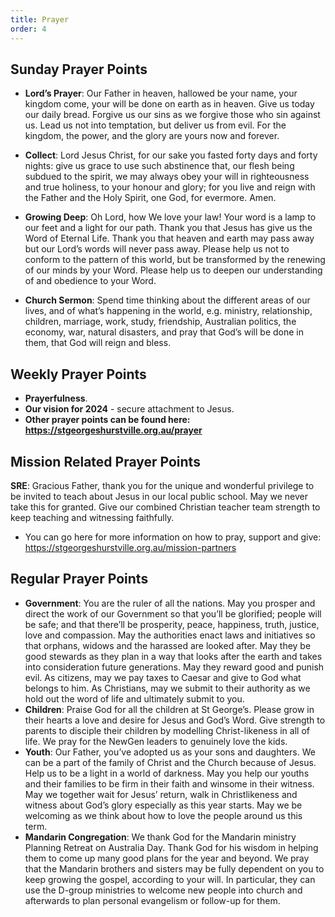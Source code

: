 ```yaml
---
title: Prayer
order: 4
---
```


## Sunday Prayer Points

- **Lord’s Prayer**: Our Father in heaven, hallowed be your name, your kingdom come, your will be done on earth as in heaven. Give us today our daily bread. Forgive us our sins as we forgive those who sin against us. Lead us not into temptation, but deliver us from evil. For the kingdom, the power, and the glory are yours now and forever.

- **Collect**: Lord Jesus Christ, for our sake you fasted forty days and forty nights: give us grace to use such abstinence that, our flesh being subdued to the spirit, we may always obey your will in righteousness and true holiness, to your honour and glory; for you live and reign with the Father and the Holy Spirit, one God, for evermore. Amen.

- **Growing Deep**: Oh Lord, how We love your law! Your word is a lamp to our feet and a light for our path. Thank you that Jesus has give us the Word of Eternal Life. Thank you that heaven and earth may pass away but our Lord’s words will never pass away. Please help us not to conform to the pattern of this world, but be transformed by the renewing of our minds by your Word. Please help us to deepen our understanding of and obedience to your Word. 

- **Church Sermon**: Spend time thinking about the different areas of our lives, and of what’s happening in the world, e.g. ministry, relationship, children, marriage, work, study, friendship, Australian politics, the economy, war, natural disasters, and pray that God’s will be done in them, that God will reign and bless.

## Weekly Prayer Points

- **Prayerfulness**. 
- **Our vision for 2024** - secure attachment to Jesus. 
- **Other prayer points can be found here: https://stgeorgeshurstville.org.au/prayer**

## Mission Related Prayer Points

**SRE**: Gracious Father, thank you for the unique and wonderful privilege to be invited to teach about Jesus in our local public school. May we never take this for granted. Give our combined Christian teacher team strength to keep teaching and witnessing faithfully. 

- You can go here for more information on how to pray, support and give: https://stgeorgeshurstville.org.au/mission-partners

## Regular Prayer Points
- **Government**: You are the ruler of all the nations. May you prosper and direct the work of our Government so that you’ll be glorified; people will be safe; and that there’ll be prosperity, peace, happiness, truth, justice, love and compassion. May the authorities enact laws and initiatives so that orphans, widows and the harassed are looked after. May they be good stewards as they plan in a way that looks after the earth and takes into consideration future generations. May they reward good and punish evil. As citizens, may we pay taxes to Caesar and give to God what belongs to him. As Christians, may we submit to their authority as we hold out the word of life and ultimately submit to you. 
- **Children**: Praise God for all the children at St George’s. Please grow in their hearts a love and desire for Jesus and God’s Word. Give strength to parents to disciple their children by modelling Christ-likeness in all of life. We pray for the NewGen leaders to genuinely love the kids. 
- **Youth**: Our Father, you’ve adopted us as your sons and daughters. We can be a part of the family of Christ and the Church because of Jesus. Help us to be a light in a world of darkness. May you help our youths and their families to be firm in their faith and winsome in their witness. May we together wait for Jesus’ return, walk in Christlikeness and witness about God’s glory especially as this year starts. May we be welcoming as we think about how to love the people around us this term. 
- **Mandarin Congregation**: We thank God for the Mandarin ministry Planning Retreat on Australia Day. Thank God for his wisdom in helping them to come up many good plans for the year and beyond. We pray that the Mandarin brothers and sisters may be fully dependent on you to keep growing the gospel, according to your will. In particular, they can use the D-group ministries to welcome new people into church and afterwards to plan personal evangelism or follow-up for them.
